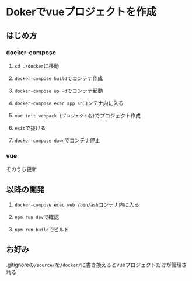 # Dokerでvueプロジェクトを作成

## はじめ方

### docker-compose

1.  `cd ./docker`に移動

1. `docker-compose build`でコンテナ作成

1. `docker-compose up -d`でコンテナ起動

1. `docker-compose exec app sh`コンテナ内に入る

1. `vue init webpack {プロジェクト名}`でプロジェクト作成

1. `exit`で抜ける

1. `docker-compose down`でコンテナ停止

### vue

そのうち更新

## 以降の開発

1. `docker-compose exec web /bin/ash`コンテナ内に入る

1. `npm run dev`で確認

1. `npm run build`でビルド

## お好み
.gitignoreの`/source/`を`/docker/`に書き換えるとvueプロジェクトだけが管理される
